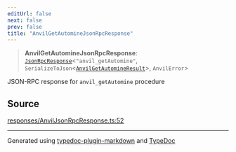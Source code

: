 ```yaml
---
editUrl: false
next: false
prev: false
title: "AnvilGetAutomineJsonRpcResponse"
---
```


> **AnvilGetAutomineJsonRpcResponse**: [`JsonRpcResponse`](/generated/type-aliases/jsonrpcresponse/)\<`"anvil_getAutomine"`, `SerializeToJson`\<[`AnvilGetAutomineResult`](/generated/type-aliases/anvilgetautomineresult/)\>, `AnvilError`\>

JSON-RPC response for `anvil_getAutomine` procedure

## Source

[responses/AnvilJsonRpcResponse.ts:52](https://github.com/evmts/tevm-monorepo/blob/main/vm/api/src/responses/AnvilJsonRpcResponse.ts#L52)

***
Generated using [typedoc-plugin-markdown](https://www.npmjs.com/package/typedoc-plugin-markdown) and [TypeDoc](https://typedoc.org/)
